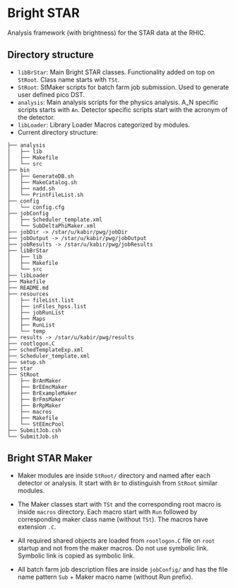 Bright STAR
============

Analysis framework (with brightness) for the STAR data at the RHIC.

Directory structure
--------------------

- `libBrStar`: Main Bright STAR classes. Functionality added on top on `StRoot`. Class name starts with `TSt`.
- `StRoot`: StMaker scripts for batch farm job submission. Used to generate user defined pico DST.
- `analysis`: Main analysis scripts for the physics analysis. A_N specific scripts starts with `An`. Detector specific scripts start with the acronym of the detector.
- `libLoader`: Library Loader Macros categorized by modules.
- Current directory structure:
```
├── analysis
│   ├── lib
│   ├── Makefile
│   └── src
├── bin
│   ├── GenerateDB.sh
│   ├── MakeCatalog.sh
│   ├── nadd.sh
│   └── PrintFileList.sh
├── config
│   └── config.cfg
├── jobConfig
│   ├── Scheduler_template.xml
│   └── SubDeltaPhiMaker.xml
├── jobDir -> /star/u/kabir/pwg/jobDir
├── jobOutput -> /star/u/kabir/pwg/jobOutput
├── jobResults -> /star/u/kabir/pwg/jobResults
├── libBrStar
│   ├── lib
│   ├── Makefile
│   └── src
├── libLoader
├── Makefile
├── README.md
├── resources
│   ├── fileList.list
│   ├── inFiles_hpss.list
│   ├── jobRunList
│   ├── Maps
│   ├── RunList
│   └── temp
├── results -> /star/u/kabir/pwg/results
├── rootlogon.C
├── schedTemplateExp.xml
├── Scheduler_template.xml
├── setup.sh
├── star
├── StRoot
│   ├── BrAnMaker
│   ├── BrEEmcMaker
│   ├── BrExampleMaker
│   ├── BrFmsMaker
│   ├── BrRpMaker
│   ├── macros
│   ├── Makefile
│   └── StEEmcPool
├── SubmitJob.csh
└── SubmitJob.sh
```


Bright STAR Maker
----------------------
- Maker modules are inside `StRoot/` directory and named after each detector or analysis. It start with `Br` to distinguish from `StRoot` similar modules.

- The Maker classes start with `TSt` and the corresponding root macro is inside `macros` directory. Each macro start with `Run` followed by corresponding maker class name (without `TSt`). The macros have extension `.C`.

- All required shared objects are loaded from `rootlogon.C` file on `root` startup and not from the maker macros. Do not use symbolic link. Symbolic link is copied as symbolic link.

- All batch farm job description files are inside `jobConfig/` and has the file name pattern `Sub` + Maker macro name (without Run prefix).

